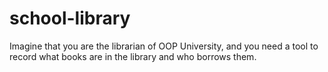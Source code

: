 # school-library
Imagine that you are the librarian of OOP University, and you need a tool to record what books are in the library and who borrows them.
